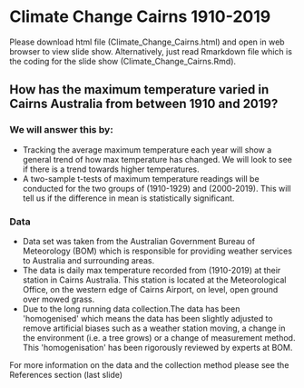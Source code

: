 # Climate Change Cairns 1910-2019
Please download html file (Climate_Change_Cairns.html) and open in web browser to view slide show. Alternatively, just read Rmarkdown file which is the coding for the slide show (Climate_Change_Cairns.Rmd).


## How has the maximum temperature varied in Cairns Australia from between 1910 and 2019?

### We will answer this by: 
- Tracking the average maximum temperature each year will show a general trend of how max temperature has changed. We will look to see if there is a trend towards higher temperatures.  
- A two-sample t-tests of maximum temperature readings will be conducted for the two groups of (1910-1929) and (2000-2019). This will tell us if the difference in mean is statistically significant.

### Data

- Data set was taken from the Australian Government Bureau of Meteorology (BOM) which is responsible for providing weather services to Australia and surrounding areas.
- The data is daily max temperature recorded from (1910-2019) at their station in Cairns Australia. This station is located at the Meteorological Office, on the western edge of Cairns Airport, on level, open ground over mowed grass.
- Due to the long running data collection.The data has been 'homogenised' which means the data has been slightly adjusted to remove artificial biases such as a weather station moving, a change in the environment (i.e. a tree grows) or a change of measurement method. This 'homogenisation' has been rigorously reviewed by experts at BOM.


For more information on the data and the collection method please see the References section (last slide)

